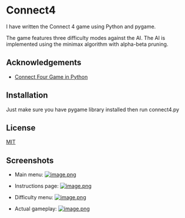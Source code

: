 
# Connect4

I have written the Connect 4 game using Python and pygame.

The game features three difficulty modes against the AI. The AI is implemented using the minimax algorithm with alpha-beta pruning.

## Acknowledgements

 - [Connect Four Game in Python](https://www.askpython.com/python/examples/connect-four-game)



## Installation

Just make sure you have pygame library installed then run connect4.py
## License

[MIT](https://choosealicense.com/licenses/mit/)


## Screenshots

- Main menu:
    [![image.png](https://i.postimg.cc/Kz5q02tb/image.png)](https://postimg.cc/phpJd30c)


- Instructions page:
    [![image.png](https://i.postimg.cc/kg9sD5Zy/image.png)](https://postimg.cc/3dSmc33y)


- Difficulty menu:
    [![image.png](https://i.postimg.cc/C571Nmh5/image.png)](https://postimg.cc/m1cBZ3FW)


- Actual gameplay:
    [![image.png](https://i.postimg.cc/vZgYgQVc/image.png)](https://postimg.cc/yDK42CnH)

